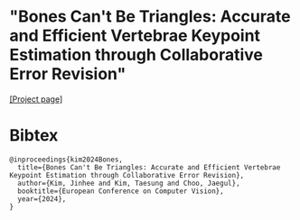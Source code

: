 # "Bones Can't Be Triangles: Accurate and Efficient Vertebrae Keypoint Estimation through Collaborative Error Revision"
[[Project page]](https://ts-kim.github.io/KeyBot/)

# Bibtex
```
@inproceedings{kim2024Bones,
  title={Bones Can't Be Triangles: Accurate and Efficient Vertebrae Keypoint Estimation through Collaborative Error Revision},
  author={Kim, Jinhee and Kim, Taesung and Choo, Jaegul},
  booktitle={European Conference on Computer Vision},
  year={2024},
}
```

